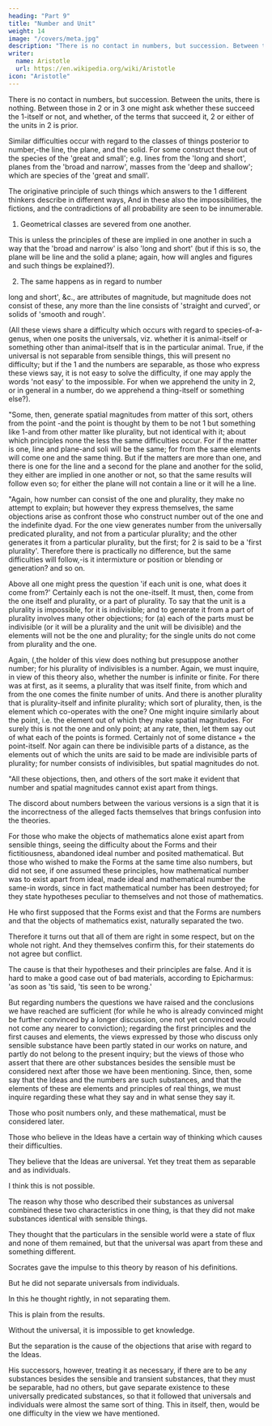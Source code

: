 ```yaml
---
heading: "Part 9"
title: "Number and Unit"
weight: 14
image: "/covers/meta.jpg"
description: "There is no contact in numbers, but succession. Between the units, there is nothing. Between those in 2 or in 3 one might ask whether these succeed the 1-itself or not, and whether, of the terms that succeed it, 2 or either of the units in 2 is prior"
writer:
  name: Aristotle 
  url: https://en.wikipedia.org/wiki/Aristotle
icon: "Aristotle"
---
```




There is no contact in numbers, but succession. Between the units, there is nothing. Between those in 2 or in 3 one might ask whether these succeed the 1-itself or not, and whether, of the terms that succeed it, 2 or either of the units in 2 is prior.

Similar difficulties occur with regard to the classes of things posterior to number,-the line, the plane, and the solid. For some construct these out of the species of the 'great and small'; e.g. lines from the 'long and short', planes from the 'broad and narrow', masses from the 'deep and shallow'; which are species of the 'great and small'. 

The originative principle of such things which answers to the 1 different thinkers describe in different ways, And in these also the impossibilities, the fictions, and the contradictions of all probability are seen to be innumerable. 

1. Geometrical classes are severed from one another. 

This is unless the principles of these are implied in one another in such a way that the 'broad and narrow' is also 'long and short' (but if this is so, the plane will be line and the solid a plane; again, how will angles and figures and such things be explained?).

2. The same happens as in regard to number

long and short', &c., are attributes of magnitude, but magnitude does not consist of these, any more than the line consists of 'straight and curved', or solids of 'smooth and rough'.

(All these views share a difficulty which occurs with regard to species-of-a-genus, when one posits the universals, viz. whether it is animal-itself or something other than animal-itself that is in the particular animal. True, if the universal is not separable from sensible things, this will present no difficulty; but if the 1 and the numbers are separable, as those who express these views say, it is not easy to solve the difficulty, if one may apply the words 'not easy' to the impossible. For when we apprehend the unity in 2, or in general in a number, do we apprehend a thing-itself or something else?).

"Some, then, generate spatial magnitudes from matter of this sort, others from the point -and the point is thought by them to be not 1 but something like 1-and from other matter like plurality, but not identical with it; about which principles none the less the same difficulties occur. For if the matter is one, line and plane-and soli will be the same; for from the same elements will come one and the same thing. But if the matters are more than one, and there is one for the line and a second for the plane and another for the solid, they either are implied in one another or not, so that the same results will follow even so; for either the plane will not contain a line or it will he a line.

"Again, how number can consist of the one and plurality, they make no attempt to explain; but however they express themselves, the same objections arise as confront those who construct number out of the one and the indefinite dyad. For the one view generates number from the universally predicated plurality, and not from a particular plurality; and the other generates it from a particular plurality, but the first; for 2 is said to be a 'first plurality'. Therefore there is practically no difference, but the same difficulties will follow,-is it intermixture or position or blending or generation? and so on.

Above all one might press the question 'if each unit is one, what does it come from?' Certainly each is not the one-itself. It must, then, come from the one itself and plurality, or a part of plurality. To say that the unit is a plurality is impossible, for it is indivisible; and to generate it from a part of plurality involves many other objections; for (a) each of the parts must be indivisible (or it will be a plurality and the unit will be divisible) and the elements will not be the one and plurality; for the single units do not come from plurality and the one. 

Again, (,the holder of this view does nothing but presuppose another number; for his plurality of indivisibles is a number. Again, we must inquire, in view of this theory also, whether the number is infinite or finite. For there was at first, as it seems, a plurality that was itself finite, from which and from the one comes the finite number of units. And there is another plurality that is plurality-itself and infinite plurality; which sort of plurality, then, is the element which co-operates with the one? One might inquire similarly about the point, i.e. the element out of which they make spatial magnitudes. For surely this is not the one and only point; at any rate, then, let them say out of what each of the points is formed. Certainly not of some distance + the point-itself. Nor again can there be indivisible parts of a distance, as the elements out of which the units are said to be made are indivisible parts of plurality; for number consists of indivisibles, but spatial magnitudes do not.

"All these objections, then, and others of the sort make it evident that number and spatial magnitudes cannot exist apart from things. 

The discord about numbers between the various versions is a sign that it is the incorrectness of the alleged facts themselves that brings confusion into the theories. 

For those who make the objects of mathematics alone exist apart from sensible things, seeing the difficulty about the Forms and their fictitiousness, abandoned ideal number and posited mathematical. But those who wished to make the Forms at the same time also numbers, but did not see, if one assumed these principles, how mathematical number was to exist apart from ideal, made ideal and mathematical number the same-in words, since in fact mathematical number has been destroyed; for they state hypotheses peculiar to themselves and not those of mathematics.

He who first supposed that the Forms exist and that the Forms are numbers and that the objects of mathematics exist, naturally separated the two. 

Therefore it turns out that all of them are right in some respect, but on the whole not right. And they themselves confirm this, for their statements do not agree but conflict. 

The cause is that their hypotheses and their principles are false. And it is hard to make a good case out of bad materials, according to Epicharmus: 'as soon as 'tis said, 'tis seen to be wrong.'

But regarding numbers the questions we have raised and the conclusions we have reached are sufficient (for while he who is already convinced might be further convinced by a longer discussion, one not yet convinced would not come any nearer to conviction); regarding the first principles and the first causes and elements, the views expressed by those who discuss only sensible substance have been partly stated in our works on nature, and partly do not belong to the present inquiry; but the views of those who assert that there are other substances besides the sensible must be considered next after those we have been mentioning. Since, then, some say that the Ideas and the numbers are such substances, and that the elements of these are elements and principles of real things, we must inquire regarding these what they say and in what sense they say it.

Those who posit numbers only, and these mathematical, must be considered later. 

Those who believe in the Ideas have a certain way of thinking which causes their difficulties. 

They believe that the Ideas are universal. Yet they treat them as separable and as individuals. 

I think this is not possible. 

The reason why those who described their substances as universal combined these two characteristics in one thing, is that they did not make substances identical with sensible things. 

They thought that the particulars in the sensible world were a state of flux and none of them remained, but that the universal was apart from these and something different.


Socrates gave the impulse to this theory by reason of his definitions. 

But he did not separate universals from individuals. 

In this he thought rightly, in not separating them. 

This is plain from the results. 

Without the universal, it is impossible to get knowledge. 

But the separation is the cause of the objections that arise with regard to the Ideas. 

His successors, however, treating it as necessary, if there are to be any substances besides the sensible and transient substances, that they must be separable, had no others, but gave separate existence to these universally predicated substances, so that it followed that universals and individuals were almost the same sort of thing. This in itself, then, would be one difficulty in the view we have mentioned.
